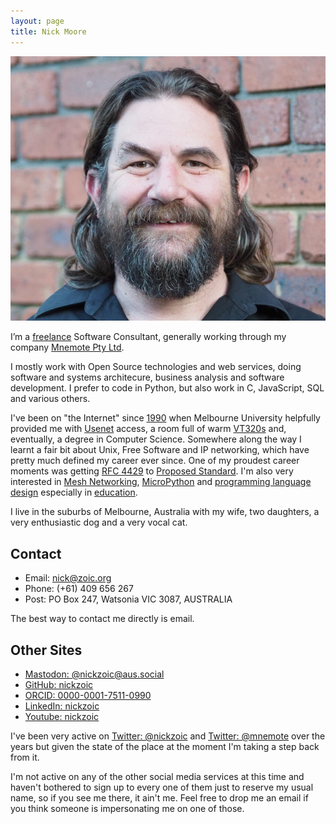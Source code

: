 ```yaml
---
layout: page
title: Nick Moore
---
```


![Nick Moore](img/nick-moore.jpg)

I’m a [freelance](https://en.wikipedia.org/wiki/Freelancer#Etymology)
Software Consultant, generally working through my company 
[Mnemote Pty Ltd](https://mnemote.com/).

I mostly work with Open Source technologies and
web services, doing software and systems architecure, business analysis and
software development. 
I prefer to code in Python, but also work in C, JavaScript, SQL and various others.

I've been on "the Internet" since
[1990](https://en.wikipedia.org/wiki/Flood_%28They_Might_Be_Giants_album%29)
when Melbourne University helpfully provided me with
[Usenet](https://en.wikipedia.org/wiki/Usenet) access, a room full of warm
[VT320s](https://vt100.net/docs/vt320-uu/chapter2.html) and, eventually,
a degree in Computer Science. Somewhere along the way I learnt a fair
bit about Unix, Free Software and IP networking, which have pretty much
defined my career ever since. One of my proudest career moments was
getting [RFC 4429](https://tools.ietf.org/html/rfc4429) to [Proposed
Standard](https://en.wikipedia.org/wiki/Internet_Standard#Proposed_Standard).
I'm also very interested in [Mesh Networking](https://mesh.zoic.org/),
[MicroPython](/tag/micropython) and [programming language design](/tag/languages)
especially in [education](/tag/education).

I live in the suburbs of Melbourne, Australia with my wife, two
daughters, a very enthusiastic dog and a very vocal cat.

Contact
-------

-   Email: <nick@zoic.org>
-   Phone: (+61) 409 656 267
-   Post: PO Box 247, Watsonia VIC 3087, AUSTRALIA

The best way to contact me directly is email.

Other Sites
-----------

-   <a rel="me" href="https://aus.social/@nickzoic">Mastodon: @nickzoic@aus.social</a>
-   [GitHub: nickzoic](https://github.com/nickzoic)
-   [ORCID: 0000-0001-7511-0990](https://orcid.org/0000-0001-7511-0990)
-   [LinkedIn: nickzoic](https://www.linkedin.com/in/nickzoic)
-   [Youtube: nickzoic](https://www.youtube.com/channel/UCRl22LCzA_8_vevzT9TJVeg)

I've been very active on [Twitter: @nickzoic](https://twitter.com/nickzoic/)
and [Twitter: @mnemote](https://twitter.com/mnemote/)
over the years but given the state of the place at the moment I'm taking a step
back from it.

I'm not active on any of the other social media services at this time
and haven't bothered to sign up to every one of them just to reserve my usual
name, so if you see me there, it ain't me.  Feel free to drop me
an email if you think someone is impersonating me on one of those.
